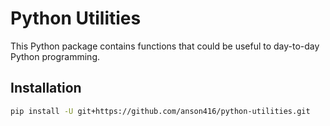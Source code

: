 # Python Utilities

This Python package contains functions that could be useful to day-to-day Python programming.

## Installation

```bash
pip install -U git+https://github.com/anson416/python-utilities.git
```
